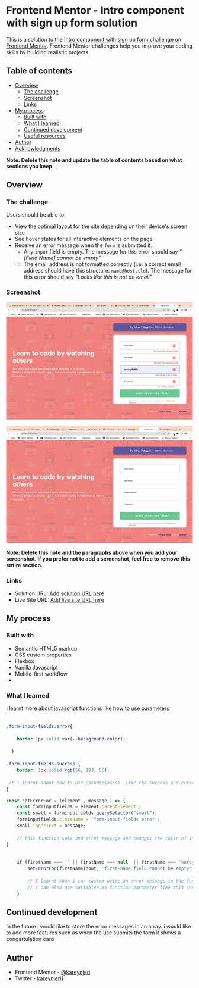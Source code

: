 # Frontend Mentor - Intro component with sign up form solution

This is a solution to the [Intro component with sign up form challenge on Frontend Mentor](https://www.frontendmentor.io/challenges/intro-component-with-signup-form-5cf91bd49edda32581d28fd1). Frontend Mentor challenges help you improve your coding skills by building realistic projects. 

## Table of contents

- [Overview](#overview)
  - [The challenge](#the-challenge)
  - [Screenshot](#screenshot)
  - [Links](#links)
- [My process](#my-process)
  - [Built with](#built-with)
  - [What I learned](#what-i-learned)
  - [Continued development](#continued-development)
  - [Useful resources](#useful-resources)
- [Author](#author)
- [Acknowledgments](#acknowledgments)

**Note: Delete this note and update the table of contents based on what sections you keep.**

## Overview

### The challenge

Users should be able to:

- View the optimal layout for the site depending on their device's screen size
- See hover states for all interactive elements on the page
- Receive an error message when the `form` is submitted if:
  - Any `input` field is empty. The message for this error should say *"[Field Name] cannot be empty"*
  - The email address is not formatted correctly (i.e. a correct email address should have this structure: `name@host.tld`). The message for this error should say *"Looks like this is not an email"*

### Screenshot

![](./screenshot.jpg)

![](./Screenshot%202022-06-30%20at%2018.43.02.png)


**Note: Delete this note and the paragraphs above when you add your screenshot. If you prefer not to add a screenshot, feel free to remove this entire section.**

### Links

- Solution URL: [Add solution URL here](https://your-solution-url.com)
- Live Site URL: [Add live site URL here](https://your-live-site-url.com)

## My process

### Built with

- Semantic HTML5 markup
- CSS custom properties
- Flexbox
- Vanilla Javascript
- Mobile-first workflow
-



### What I learned
I learnt more about javascript functions like how to use  parameters

```css

.form-input-fields.error{
   
    border:1px solid var(--background-color);

  }

.form-input-fields.success {
    border: 1px solid rgb(56, 193, 56);

 /* i learnt about how to use pseudoclasses. like the success and error classes which would be applied one there is an error or success suing js */
}

```
```js
const setErrorFor = (element , message ) => {
    const forminputfields = element.parentElement ;
    const small = forminputfields.querySelector("small");
    forminputfields.className = 'form-input-fields error';
    small.innerText = message;

    // this function sets and error message and changes the color of input border once there is incorrect input 
}
```

```js

    if (firstName === '' || firstName === null  || firstName === 'karey') {
        setErrorFor(firstNameInput, 'first-name field cannot be empty' )

        // I learnt than i can castom write an error message in the function parameter.
        // i can also use variables as function parameter like this setErrorFor(firstNameInput).
    }
```



## Continued development


In the future i would like to store the error messages in an array. 
i would like to add more features such as when the use submits the form it shows a congartulation card  

## Author

- Frontend Mentor - [@kareynjeri](https://www.frontendmentor.io/profile/kareynjeri)
- Twitter - [kareynjeri1](https://www.twitter.com/Kareynjeri1)


